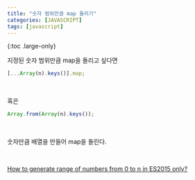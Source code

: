 ```yaml
---
title: "숫자 범위만큼 map 돌리기"
categories: [JAVASCRIPT]
tags: [javascript]
---
```


{:toc .large-only}

지정된 숫자 범위만큼 map을 돌리고 싶다면

```js
[...Array(n).keys()].map;
```

<br/>

혹은

```js
Array.from(Array(n).keys());
```

<br/>

숫자만큼 배열을 만들어 map을 돌린다.

<br/>

[How to generate range of numbers from 0 to n in ES2015 only?](https://stackoverflow.com/questions/36947847/how-to-generate-range-of-numbers-from-0-to-n-in-es2015-only)
